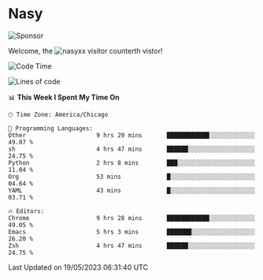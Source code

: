 # Nasy

<!--
<p align="center">
<img height="200" src="https://github-readme-stats.vercel.app/api?username=nasyxx&count_private=true&show_icons=true&theme=dracula&include_all_commits=true"/>
<img height="200" src="https://github-readme-stats.vercel.app/api/top-langs/?username=nasyxx&theme=dracula&hide=html,jupyter+notebook&count_private=true&show_icons=true"/>
</p>

  
----------------
-->

![Sponsor](https://img.shields.io/static/v1.svg?label=Sponsor&message=%E2%9D%A4&logo=GitHub&style=flat&color=pink)
 
Welcome, the ![nasyxx visitor counter](https://count.getloli.com/get/@nasyxx?theme=rule34)th vistor!
 
<!--START_SECTION:waka-->
![Code Time](http://img.shields.io/badge/Code%20Time-3%2C529%20hrs%2036%20mins-blue)

![Lines of code](https://img.shields.io/badge/From%20Hello%20World%20I%27ve%20Written-6.2%20million%20lines%20of%20code-blue)

📊 **This Week I Spent My Time On** 

```text
🕑︎ Time Zone: America/Chicago

💬 Programming Languages: 
Other                    9 hrs 29 mins       ████████████░░░░░░░░░░░░░   49.07 % 
sh                       4 hrs 47 mins       ██████░░░░░░░░░░░░░░░░░░░   24.75 % 
Python                   2 hrs 8 mins        ███░░░░░░░░░░░░░░░░░░░░░░   11.04 % 
Org                      53 mins             █░░░░░░░░░░░░░░░░░░░░░░░░   04.64 % 
YAML                     43 mins             █░░░░░░░░░░░░░░░░░░░░░░░░   03.71 % 

🔥 Editors: 
Chrome                   9 hrs 28 mins       ████████████░░░░░░░░░░░░░   49.05 % 
Emacs                    5 hrs 3 mins        ███████░░░░░░░░░░░░░░░░░░   26.20 % 
Zsh                      4 hrs 47 mins       ██████░░░░░░░░░░░░░░░░░░░   24.75 % 
```


 Last Updated on 19/05/2023 06:31:40 UTC
<!--END_SECTION:waka-->

<!-- ![visitors](https://visitor-badge.laobi.icu/badge?page_id=nasyxx.nasyxx) -->
